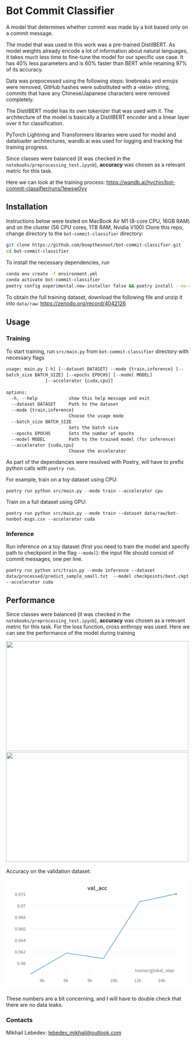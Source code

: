 # Bot Commit Classifier
A model that determines whether commit was made by a bot based only on a commit message.

The model that was used in this work was a pre-trained DistilBERT. As model weights already encode a lot of information about natural languages, it takes much less time to fine-tune the model for our specific use case. It has 40% less parameters and is 60% faster than BERT while retaining 97% of its accuracy. 

Data was prepocessed using the following steps: linebreaks and emojis were removed, GitHub hashes were substituted with a `<HASH>` string, commits that have any Chinese/Japanese characters were removed completely.

The DistilBERT model has its own tokenizer that was used with it. The architecture of the model is basically a DistilBERT encoder and a linear layer over it for classification.

PyTorch Lightning and Transformers libraries were used for model and dataloader architectures, wandb.ai was used for logging and tracking the training progress.

Since classes were balanced (it was checked in the `notebooks/preprocessing_test.ipynb`), **accuracy** was chosen as a relevant metric for this task.

Here we can look at the training process: https://wandb.ai/hychin/bot-commit-classifier/runs/1ewsw0yy

## Installation

Instructions below were tested on MacBook Air M1 (8-core CPU, 16GB RAM) and on the cluster (56 CPU cores, 1TB RAM, Nvidia V100)
Clone this repo, change directory to the `bot-commit-classifier` directory:

```bash
git clone https://github.com/boopthesnoot/bot-commit-classifier.git
cd bot-commit-classifier
```

To install the necessary dependencies, run

```bash
conda env create -f environment.yml
conda activate bot-commit-classifier
poetry config experimental.new-installer false && poetry install --no-root
```

To obtain the full training dataset, download the following file and unzip it into `data/raw`: https://zenodo.org/record/4042126

## Usage

### Training

To start training, run `src/main.py` from `bot-commit-classifier` directory with necessary flags 

```
usage: main.py [-h] [--dataset DATASET] --mode {train,inference} [--batch_size BATCH_SIZE] [--epochs EPOCHS] [--model MODEL]
               [--accelerator {cuda,cpu}]

options:
  -h, --help            show this help message and exit
  --dataset DATASET     Path to the dataset
  --mode {train,inference}
                        Choose the usage mode
  --batch_size BATCH_SIZE
                        Sets the batch size
  --epochs EPOCHS       Sets the number of epochs
  --model MODEL         Path to the trained model (for inference)
  --accelerator {cuda,cpu}
                        Choose the accelerator
```

As part of the dependancies were resolved with Poetry, will have to prefix python calls with `poetry run`.

For example, train on a toy dataset using CPU:

```
poetry run python src/main.py --mode train --accelerator cpu
```

Train on a full dataset using GPU:
```
poetry run python src/main.py --mode train --dataset data/raw/bot-nonbot-msgs.csv --accelerator cuda
```

### Inference

Run inference on a toy dataset (first you need to train the model and specify path to checkpoint in the flag `--model`): the input file should consist of commit messages, one per line.

```
poetry run python src/train.py --mode inference --dataset data/processed/predict_sample_small.txt  --model checkpoints/best.ckpt --accelerator cuda
```

## Performance

Since classes were balanced (it was checked in the `notebooks/preprocessing_test.ipynb`), **accuracy** was chosen as a relevant metric for this task. For the loss function, cross enthropy was used. Here we can see the performance of the model during training

<img src="https://github.com/boopthesnoot/bot-commit-classifier/blob/main/data/results/W%26B%20Chart%2031_10_2022%2C%2022_00_07.svg" width="500" height="300">
<img src="https://github.com/boopthesnoot/bot-commit-classifier/blob/main/data/results/W%26B%20Chart%2031_10_2022%2C%2022_15_42.svg" width="500" height="300">


Accuracy on the validation dataset:

<img src="https://github.com/boopthesnoot/bot-commit-classifier/blob/main/data/results/W%26B%20Chart%2031_10_2022%2C%2022_19_20.png" width="500" height="300">

These numbers are a bit concerning, and I will have to double check that there are no data leaks.

### Contacts

Mikhail Lebedev: lebedev_mikhail@outlook.com
